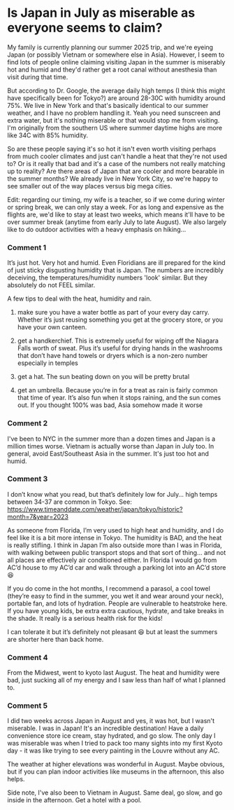 # Is Japan in July as miserable as everyone seems to claim?

My family is currently planning our summer 2025 trip, and we're eyeing Japan (or possibly Vietnam or somewhere else in Asia). However, I seem to find lots of people online claiming visiting Japan in the summer is miserably hot and humid and they'd rather get a root canal without anesthesia than visit during that time.  
  
But according to Dr. Google, the average daily high temps (I think this might have specifically been for Tokyo?) are around 28-30C with humidity around 75%. We live in New York and that's basically identical to our summer weather, and I have no problem handling it. Yeah you need sunscreen and extra water, but it's nothing miserable or that would stop me from visiting. I'm originally from the southern US where summer daytime highs are more like 34C with 85% humidity.  
  
So are these people saying it's so hot it isn't even worth visiting perhaps from much cooler climates and just can't handle a heat that they're not used to? Or is it really that bad and it's a case of the numbers not really matching up to reality? Are there areas of Japan that are cooler and more bearable in the summer months? We already live in New York City, so we're happy to see smaller out of the way places versus big mega cities.

Edit: regarding our timing, my wife is a teacher, so if we come during winter or spring break, we can only stay a week. For as long and expensive as the flights are, we'd like to stay at least two weeks, which means it'll have to be over summer break (anytime from early July to late August). We also largely like to do outdoor activities with a heavy emphasis on hiking... 

### Comment 1

It’s just hot. Very hot and humid. Even Floridians are ill prepared for the kind of just sticky disgusting humidity that is Japan. The numbers are incredibly deceiving, the temperatures/humidity numbers 'look' similar. But they absolutely do not FEEL similar.

A few tips to deal with the heat, humidity and rain.

1) make sure you have a water bottle as part of your every day carry. Whether it’s just reusing something you get at the grocery store, or you have your own canteen. 

2) get a handkerchief. This is extremely useful for wiping off the Niagara Falls worth of sweat. Plus it’s useful for drying hands in the washrooms that don’t have hand towels or dryers which is a non-zero number especially in temples

3) get a hat. The sun beating down on you will be pretty brutal

4) get an umbrella. Because you’re in for a treat as rain is fairly common that time of year. It’s also fun when it stops raining, and the sun comes out. If you thought 100% was bad, Asia somehow made it worse

### Comment 2

I've been to NYC in the summer more than a dozen times and Japan is a million times worse. Vietnam is actually worse than Japan in July too. In general, avoid East/Southeast Asia in the summer. It's just too hot and humid.

### Comment 3

I don’t know what you read, but that’s definitely low for July… high temps between 34-37 are common in Tokyo. See: https://www.timeanddate.com/weather/japan/tokyo/historic?month=7&year=2023

As someone from Florida, I’m very used to high heat and humidity, and I do feel like it is a bit more intense in Tokyo. The humidity is BAD, and the heat is really stifling. I think in Japan I’m also outside more than I was in Florida, with walking between public transport stops and that sort of thing… and not all places are effectively air conditioned either. In Florida I would go from AC’d house to my AC’d car and walk through a parking lot into an AC’d store 😆

If you do come in the hot months, I recommend a parasol, a cool towel (they’re easy to find in the summer, you wet it and wear around your neck), portable fan, and lots of hydration. People are vulnerable to heatstroke here. If you have young kids, be extra extra cautious, hydrate, and take breaks in the shade. It really is a serious health risk for the kids! 

I can tolerate it but it’s definitely not pleasant 😆 but at least the summers are shorter here than back home.

### Comment 4

From the Midwest, went to kyoto last August. The heat and humidity were bad, just sucking all of my energy and I saw less than half of what I planned to.

### Comment 5

I did two weeks across Japan in August and yes, it was hot, but I wasn't miserable. I was in Japan! It's an incredible destination! Have a daily convenience store ice cream, stay hydrated, and go slow. The only day I was miserable was when I tried to pack too many sights into my first Kyoto day - it was like trying to see every painting in the Louvre without any AC.

The weather at higher elevations was wonderful in August. Maybe obvious, but if you can plan indoor activities like museums in the afternoon, this also helps. 

Side note, I've also been to Vietnam in August. Same deal, go slow, and go inside in the afternoon. Get a hotel with a pool.

